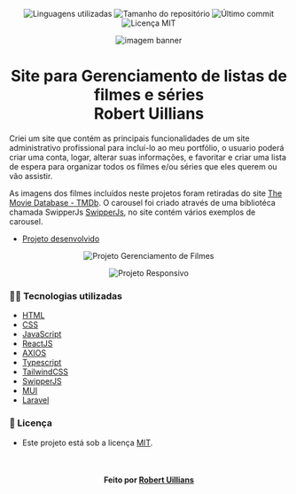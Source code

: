 <!-- Badges session -->
<p align="center">  
  <!-- languages -->
  <img src="https://img.shields.io/github/languages/count/robert-office/react-node-site-filmes?style=social" alt="Linguagens utilizadas">
  <!-- repo size -->
  <img src="https://img.shields.io/github/repo-size/robert-office/react-node-site-filmes?style=social" alt="Tamanho do repositório">
  <!-- last commit -->
  <img src="https://img.shields.io/github/last-commit/robert-office/react-node-site-filmes?style=social" alt="Último commit">
  <!-- licence MIT -->
  <img src="https://img.shields.io/github/license/robert-office/react-node-site-filmes?style=social" alt="Licença MIT">
</p>


<!--Banner session-->
<p align="center">
  <img src="./src/assets/img/cover_dio.png" alt="imagem banner" title="Digital Innovation One">
</p>


<!--About session-->
<h1 align="center">Site para Gerenciamento de listas de filmes e séries<br>Robert Uillians</h1>

Criei um site que contém as principais funcionalidades de um site administrativo profissional para incluí-lo ao meu portfólio, o usuario poderá criar uma conta, logar, alterar suas informações, e favoritar e criar uma lista de espera para organizar todos os filmes e/ou séries que eles querem ou vão assistir.

As imagens dos filmes incluídos neste projetos foram retiradas do site [The Movie Database - TMDb](https://www.themoviedb.org/). O carousel foi criado através de uma bibliotéca chamada SwipperJs [SwipperJs](https://swiperjs.com/), no site contém vários exemplos de carousel.

- [Projeto desenvolvido](https://clone-netflix.vercel.app/)

<p align="center"><img src="./src/assets/img/projeto.gif" title="Projeto Gerenciamento de Filmes"></p>
<p align="center"><img src="./src/assets/img/projeto-responsivo.gif" title="Projeto Responsivo"></p>


<h3>👨‍💻 Tecnologias utilizadas</h3>

- [HTML](https://www.w3schools.com/html/)
- [CSS](https://developer.mozilla.org/pt-BR/docs/Web/CSS)
- [JavaScript](https://developer.mozilla.org/en-US/docs/Web/JavaScript)
- [ReactJS](https://pt-br.reactjs.org/)
- [AXIOS](https://axios-http.com/)
- [Typescript](https://www.typescriptlang.org/)
- [TailwindCSS](https://tailwindcss.com/)
- [SwipperJS](https://swiperjs.com/)
- [MUI](https://mui.com/)
- [Laravel](https://laravel.com/)


<!--License session-->
<h3>📝 Licença</h3>

- Este projeto está sob a licença [MIT](./LICENSE).


<!--Bottom session-->
<br><h4 align=center>Feito por <a target="_blank" href="https://robert-office.github.io/robert-curriculum" >Robert Uillians</a></h4>

